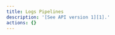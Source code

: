 ```yaml
---
title: Logs Pipelines
description: '[See API version 1][1].'
actions: {}
---
```

[1]: /api/v1/logs-pipelines/

